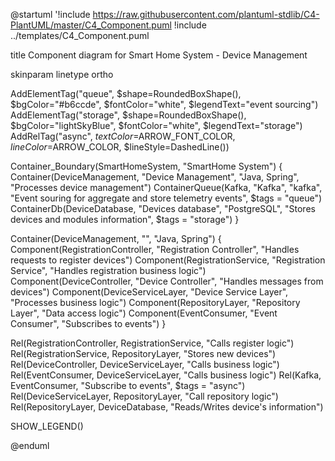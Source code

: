 @startuml
'!include https://raw.githubusercontent.com/plantuml-stdlib/C4-PlantUML/master/C4_Component.puml
!include ../templates/C4_Component.puml

title Component diagram for Smart Home System - Device Management

skinparam linetype ortho

AddElementTag("queue", $shape=RoundedBoxShape(), $bgColor="#b6ccde", $fontColor="white", $legendText="event sourcing")
AddElementTag("storage", $shape=RoundedBoxShape(), $bgColor="lightSkyBlue", $fontColor="white", $legendText="storage")
AddRelTag("async", $textColor=$ARROW_FONT_COLOR, $lineColor=$ARROW_COLOR, $lineStyle=DashedLine())

Container_Boundary(SmartHomeSystem, "SmartHome System") {
    Container(DeviceManagement, "Device Management", "Java, Spring", "Processes device management")
    ContainerQueue(Kafka, "Kafka", "kafka", "Event souring for aggregate and store telemetry events", $tags = "queue")
    ContainerDb(DeviceDatabase, "Devices database", "PostgreSQL", "Stores devices and modules information", $tags = "storage")
}

Container(DeviceManagement, "", "Java, Spring") {
    Component(RegistrationController, "Registration Controller", "Handles requests to register devices")
    Component(RegistrationService, "Registration Service", "Handles registration business logic")
    Component(DeviceController, "Device Controller", "Handles messages from devices")
    Component(DeviceServiceLayer, "Device Service Layer", "Processes business logic")
    Component(RepositoryLayer, "Repository Layer", "Data access logic")
    Component(EventConsumer, "Event Consumer", "Subscribes to events")
}

Rel(RegistrationController, RegistrationService, "Calls register logic")
Rel(RegistrationService, RepositoryLayer, "Stores new devices")
Rel(DeviceController, DeviceServiceLayer, "Calls business logic")
Rel(EventConsumer, DeviceServiceLayer, "Calls business logic")
Rel(Kafka, EventConsumer, "Subscribe to events", $tags = "async")
Rel(DeviceServiceLayer, RepositoryLayer, "Call repository logic")
Rel(RepositoryLayer, DeviceDatabase, "Reads/Writes device's information")


SHOW_LEGEND()

@enduml